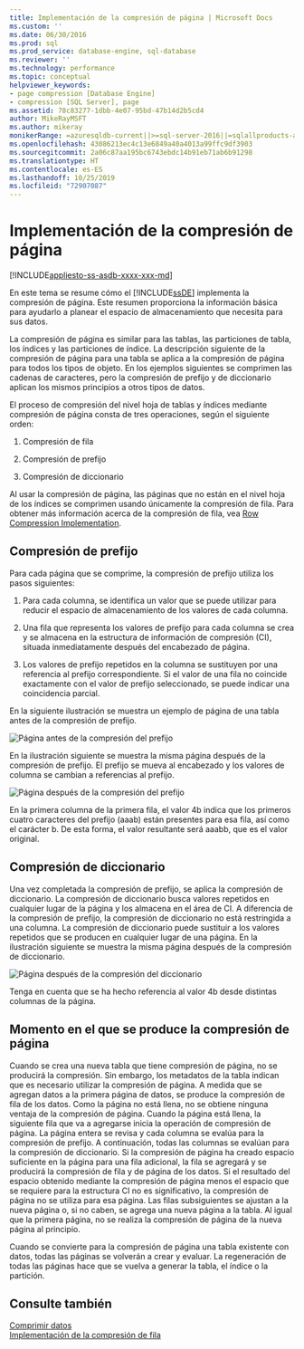 ```yaml
---
title: Implementación de la compresión de página | Microsoft Docs
ms.custom: ''
ms.date: 06/30/2016
ms.prod: sql
ms.prod_service: database-engine, sql-database
ms.reviewer: ''
ms.technology: performance
ms.topic: conceptual
helpviewer_keywords:
- page compression [Database Engine]
- compression [SQL Server], page
ms.assetid: 78c83277-1dbb-4e07-95bd-47b14d2b5cd4
author: MikeRayMSFT
ms.author: mikeray
monikerRange: =azuresqldb-current||>=sql-server-2016||=sqlallproducts-allversions||>=sql-server-linux-2017||=azuresqldb-mi-current
ms.openlocfilehash: 43086213ec4c13e6849a40a4013a99ffc9df3903
ms.sourcegitcommit: 2a06c87aa195bc6743ebdc14b91eb71ab6b91298
ms.translationtype: HT
ms.contentlocale: es-ES
ms.lasthandoff: 10/25/2019
ms.locfileid: "72907087"
---
```

# <a name="page-compression-implementation"></a>Implementación de la compresión de página
[!INCLUDE[appliesto-ss-asdb-xxxx-xxx-md](../../includes/appliesto-ss-asdb-xxxx-xxx-md.md)]

  En este tema se resume cómo el [!INCLUDE[ssDE](../../includes/ssde-md.md)] implementa la compresión de página. Este resumen proporciona la información básica para ayudarlo a planear el espacio de almacenamiento que necesita para sus datos.  
  
 La compresión de página es similar para las tablas, las particiones de tabla, los índices y las particiones de índice. La descripción siguiente de la compresión de página para una tabla se aplica a la compresión de página para todos los tipos de objeto. En los ejemplos siguientes se comprimen las cadenas de caracteres, pero la compresión de prefijo y de diccionario aplican los mismos principios a otros tipos de datos.  
  
 El proceso de compresión del nivel hoja de tablas y índices mediante compresión de página consta de tres operaciones, según el siguiente orden:  
  
1.  Compresión de fila  
  
2.  Compresión de prefijo  
  
3.  Compresión de diccionario  

 Al usar la compresión de página, las páginas que no están en el nivel hoja de los índices se comprimen usando únicamente la compresión de fila. Para obtener más información acerca de la compresión de fila, vea [Row Compression Implementation](../../relational-databases/data-compression/row-compression-implementation.md).  
  
## <a name="prefix-compression"></a>Compresión de prefijo  
 Para cada página que se comprime, la compresión de prefijo utiliza los pasos siguientes:  
  
1.  Para cada columna, se identifica un valor que se puede utilizar para reducir el espacio de almacenamiento de los valores de cada columna.  
  
2.  Una fila que representa los valores de prefijo para cada columna se crea y se almacena en la estructura de información de compresión (CI), situada inmediatamente después del encabezado de página.  
  
3.  Los valores de prefijo repetidos en la columna se sustituyen por una referencia al prefijo correspondiente. Si el valor de una fila no coincide exactamente con el valor de prefijo seleccionado, se puede indicar una coincidencia parcial.  
  
 En la siguiente ilustración se muestra un ejemplo de página de una tabla antes de la compresión de prefijo.  
  
 ![Página antes de la compresión del prefijo](media/skt-tblcompression1c.gif "Página antes de la compresión del prefijo")  
  
 En la ilustración siguiente se muestra la misma página después de la compresión de prefijo. El prefijo se mueva al encabezado y los valores de columna se cambian a referencias al prefijo.  
  
 ![Página después de la compresión del prefijo](media/tblcompression2.gif "Página después de la compresión del prefijo")  
  
 En la primera columna de la primera fila, el valor 4b indica que los primeros cuatro caracteres del prefijo (aaab) están presentes para esa fila, así como el carácter b. De esta forma, el valor resultante será aaabb, que es el valor original.  
  
## <a name="dictionary-compression"></a>Compresión de diccionario  
 Una vez completada la compresión de prefijo, se aplica la compresión de diccionario. La compresión de diccionario busca valores repetidos en cualquier lugar de la página y los almacena en el área de CI. A diferencia de la compresión de prefijo, la compresión de diccionario no está restringida a una columna. La compresión de diccionario puede sustituir a los valores repetidos que se producen en cualquier lugar de una página. En la ilustración siguiente se muestra la misma página después de la compresión de diccionario.  
  
 ![Página después de la compresión del diccionario](media/tblcompression3.gif "Página después de la compresión del diccionario")  
  
 Tenga en cuenta que se ha hecho referencia al valor 4b desde distintas columnas de la página.  
  
## <a name="when-page-compression-occurs"></a>Momento en el que se produce la compresión de página  
 Cuando se crea una nueva tabla que tiene compresión de página, no se producirá la compresión. Sin embargo, los metadatos de la tabla indican que es necesario utilizar la compresión de página. A medida que se agregan datos a la primera página de datos, se produce la compresión de fila de los datos. Como la página no está llena, no se obtiene ninguna ventaja de la compresión de página. Cuando la página está llena, la siguiente fila que va a agregarse inicia la operación de compresión de página. La página entera se revisa y cada columna se evalúa para la compresión de prefijo. A continuación, todas las columnas se evalúan para la compresión de diccionario. Si la compresión de página ha creado espacio suficiente en la página para una fila adicional, la fila se agregará y se producirá la compresión de fila y de página de los datos. Si el resultado del espacio obtenido mediante la compresión de página menos el espacio que se requiere para la estructura CI no es significativo, la compresión de página no se utiliza para esa página. Las filas subsiguientes se ajustan a la nueva página o, si no caben, se agrega una nueva página a la tabla. Al igual que la primera página, no se realiza la compresión de página de la nueva página al principio.  
  
 Cuando se convierte para la compresión de página una tabla existente con datos, todas las páginas se volverán a crear y evaluar. La regeneración de todas las páginas hace que se vuelva a generar la tabla, el índice o la partición.  
  
## <a name="see-also"></a>Consulte también  
 [Comprimir datos](../../relational-databases/data-compression/data-compression.md)   
 [Implementación de la compresión de fila](../../relational-databases/data-compression/row-compression-implementation.md)  
  
  
